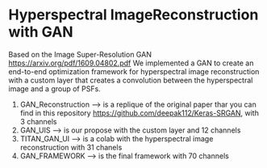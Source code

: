 # Hyperspectral ImageReconstruction with GAN

Based on the Image Super-Resolution GAN https://arxiv.org/pdf/1609.04802.pdf We implemented a 
GAN to create an end-to-end optimization framework for hyperspectral image reconstruction with a custom layer that creates a convolution between the hyperspectral 
image and a group of PSFs.

1. GAN_Reconstruction --> is a replique of the original paper thar you can find in this repository https://github.com/deepak112/Keras-SRGAN, with 3 channels 
2. GAN_UIS --> is our propose with the custom layer and 12 channels 
3. TITAN_GAN_UI --> is a colab with the hyperspectral image reconstruction  with 31 chanels 
4. GAN_FRAMEWORK --> is the final framework with 70 channels

